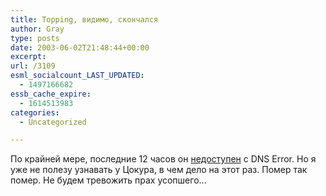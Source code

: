 ```yaml
---
title: Topping, видимо, скончался
author: Gray
type: posts
date: 2003-06-02T21:48:44+00:00
excerpt:
url: /3109
esml_socialcount_LAST_UPDATED:
  - 1497166682
essb_cache_expire:
  - 1614513983
categories:
  - Uncategorized

---
```








По крайней мере, последние 12 часов он <a href="http://www.topping.com.ua/" target="_blank">недоступен</a> с DNS Error. Но я уже не полезу узнавать у Цокура, в чем дело на этот раз. Помер так помер. Не будем тревожить прах усопшего&#8230;